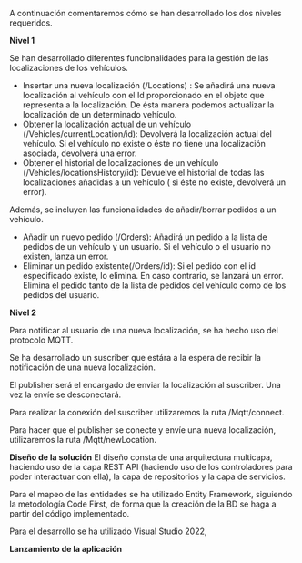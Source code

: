 A continuación comentaremos cómo se han desarrollado los dos niveles requeridos.

**Nivel 1**

Se han desarrollado diferentes funcionalidades para la gestión de las localizaciones de los vehículos. 

 - Insertar una nueva localización (/Locations) : Se añadirá una nueva localización al vehículo con el Id proporcionado en el objeto que representa a la localización. De ésta manera podemos actualizar la localización de un determinado vehículo.
 - Obtener la localización actual de un vehículo (/Vehicles/currentLocation/id): Devolverá la localización actual del vehículo. Si el vehículo no existe o éste no tiene una localización asociada, devolverá una error.
 - Obtener el historial de localizaciones de un vehículo (/Vehicles/locationsHistory/id): Devuelve el historial de todas las localizaciones añadidas a un vehículo ( si éste no existe, devolverá un error).
 
 Además, se incluyen las funcionalidades de añadir/borrar pedidos a un vehículo.
 
 - Añadir un nuevo pedido (/Orders): Añadirá un pedido a la lista de pedidos de un vehículo y un usuario. Si el vehículo o el usuario no existen, lanza un error.
 - Eliminar un pedido existente(/Orders/id): Si el pedido con el id especificado existe, lo elimina. En caso contrario, se lanzará un error. Elimina el pedido tanto de la lista de pedidos del vehículo como de los pedidos del usuario.

**Nivel 2**

Para notificar al usuario de una nueva localización, se ha hecho uso del protocolo MQTT.

Se ha desarrollado un suscriber que estára a la espera de recibir la notificación de una nueva localización.

El publisher será el encargado de enviar la localización al suscriber. Una vez la envíe se desconectará.

Para realizar la conexión del suscriber utilizaremos la ruta /Mqtt/connect.

Para hacer que el publisher se conecte y envíe una nueva localización, utilizaremos la ruta /Mqtt/newLocation.

**Diseño de la solución**
El diseño consta de una arquitectura multicapa, haciendo uso de la capa REST API (haciendo uso de los controladores para poder interactuar con ella), la capa de repositorios y la capa de servicios.

Para el mapeo de las entidades se ha utilizado Entity Framework, siguiendo la metodología Code First, de forma que la creación de la BD se haga a partir del código implementado.

Para el desarrollo se ha utilizado Visual Studio 2022,


**Lanzamiento de la aplicación**
